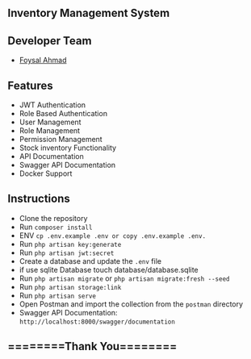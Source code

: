 ## Inventory Management System

## Developer Team 
- [Foysal Ahmad](https://linkedin.com/in/arfinfoysal/)

## Features
- JWT Authentication
- Role Based Authentication
- User Management
- Role Management
- Permission Management
- Stock inventory Functionality
- API Documentation
- Swagger API Documentation
- Docker Support


## Instructions

- Clone the repository
- Run `composer install`
- ENV `cp .env.example .env or copy .env.example .env.`
- Run `php artisan key:generate`
- Run `php artisan jwt:secret`
- Create a database and update the `.env` file
- if use sqlite Database touch database/database.sqlite
- Run `php artisan migrate` or `php artisan migrate:fresh --seed`
- Run `php artisan storage:link`
- Run `php artisan serve`
- Open Postman and import the collection from the `postman` directory
- Swagger API Documentation: `http://localhost:8000/swagger/documentation`



## ========Thank You========

